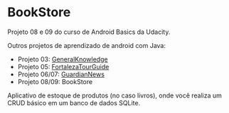 # BookStore

Projeto 08 e 09 do curso de Android Basics da Udacity.

Outros projetos de aprendizado de android com Java:
- Projeto 03: [GeneralKnowledge](https://github.com/abelpinheiro/GeneralKnowledge)
- Projeto 05: [FortalezaTourGuide](https://github.com/abelpinheiro/FortalezaTourGuide)
- Projeto 06/07: [GuardianNews](https://github.com/abelpinheiro/GuardiansNews)
- Projeto 08/09: BookStore

Aplicativo de estoque de produtos (no caso livros), onde você realiza um CRUD básico em um banco de dados SQLite.
